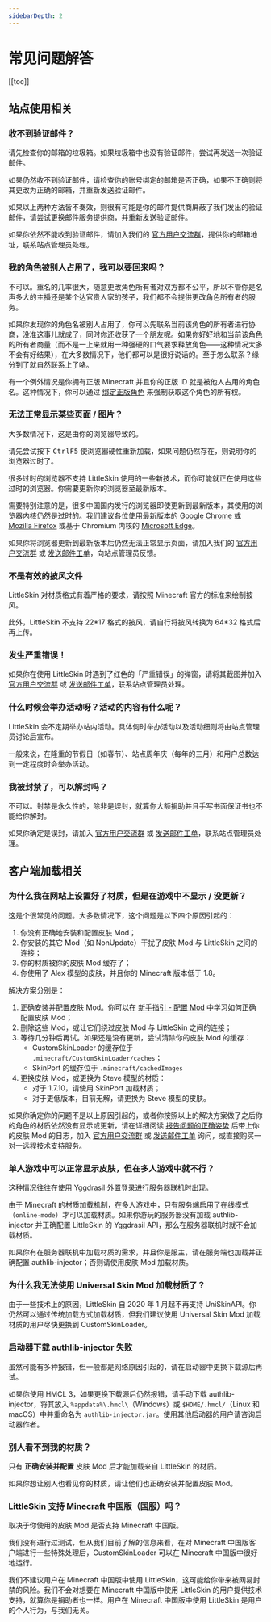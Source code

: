 ```yaml
---
sidebarDepth: 2
---
```


# 常见问题解答

[[toc]]

## 站点使用相关

### 收不到验证邮件？

请先检查你的邮箱的垃圾箱。如果垃圾箱中也没有验证邮件，尝试再发送一次验证邮件。

如果仍然收不到验证邮件，请检查你的账号绑定的邮箱是否正确，如果不正确则将其更改为正确的邮箱，并重新发送验证邮件。

如果以上两种方法皆不奏效，则很有可能是你的邮件提供商屏蔽了我们发出的验证邮件，请尝试更换邮件服务提供商，并重新发送验证邮件。

如果你依然不能收到验证邮件，请加入我们的 [官方用户交流群](/user-group.html)，提供你的邮箱地址，联系站点管理员处理。

### 我的角色被别人占用了，我可以要回来吗？

不可以。重名的几率很大，随意更改角色所有者对双方都不公平，所以不管你是名声多大的主播还是某个达官贵人家的孩子，我们都不会提供更改角色所有者的服务。

如果你发现你的角色名被别人占用了，你可以先联系当前该角色的所有者进行协商，没准这事儿就成了，同时你还收获了一个朋友呢。如果你好好地和当前该角色的所有者商量（而不是一上来就用一种强硬的口气要求释放角色——这种情况大多不会有好结果），在大多数情况下，他们都可以是很好说话的。至于怎么联系？缘分到了就自然联系上了咯。

有一个例外情况是你拥有正版 Minecraft 并且你的正版 ID 就是被他人占用的角色名。这种情况下，你可以通过 [绑定正版角色](/newbee/player.html#绑定正版角色) 来强制获取这个角色的所有权。

### 无法正常显示某些页面 / 图片？

大多数情况下，这是由你的浏览器导致的。

请先尝试按下 <kbd>Ctrl</kbd><kbd>F5</kbd> 使浏览器硬性重新加载，如果问题仍然存在，则说明你的浏览器过时了。

很多过时的浏览器不支持 LittleSkin 使用的一些新技术，而你可能就正在使用这些过时的浏览器。你需要更新你的浏览器至最新版本。

需要特别注意的是，很多中国国内发行的浏览器即使更新到最新版本，其使用的浏览器内核仍然是过时的。我们建议各位使用最新版本的 [Google Chrome](https://www.google.com/chrome) 或 [Mozilla Firefox](https://www.mozilla.org/firefox/new) 或基于 Chromium 内核的 [Microsoft Edge](https://aka.ms/msedge)。

如果你将浏览器更新到最新版本后仍然无法正常显示页面，请加入我们的 [官方用户交流群](/user-group.html) 或 [发送邮件工单](/email.html)，向站点管理员反馈。

### 不是有效的披风文件

LittleSkin 对材质格式有着严格的要求，请按照 Minecraft 官方的标准来绘制披风。

此外，LittleSkin 不支持 22\*17 格式的披风，请自行将披风转换为 64\*32 格式后再上传。 

### 发生严重错误！

如果你在使用 LittleSkin 时遇到了红色的「严重错误」的弹窗，请将其截图并加入 [官方用户交流群](/user-group.html) 或 [发送邮件工单](/email.html)，联系站点管理员处理。

### 什么时候会举办活动呀？活动的内容有什么呢？

LittleSkin 会不定期举办站内活动。具体何时举办活动以及活动细则将由站点管理员讨论后宣布。

一般来说，在隆重的节假日（如春节）、站点周年庆（每年的三月）和用户总数达到一定程度时会举办活动。

### 我被封禁了，可以解封吗？

不可以。封禁是永久性的，除非是误封，就算你大额捐助并且手写书面保证书也不能给你解封。

如果你确定是误封，请加入 [官方用户交流群](/user-group.html) 或 [发送邮件工单](/email.html)，联系站点管理员处理。

## 客户端加载相关

### 为什么我在网站上设置好了材质，但是在游戏中不显示 / 没更新？

这是个很常见的问题。大多数情况下，这个问题是以下四个原因引起的：

1. 你没有正确地安装和配置皮肤 Mod；
2. 你安装的其它 Mod（如 NonUpdate）干扰了皮肤 Mod 与 LittleSkin 之间的连接；
3. 你的材质被你的皮肤 Mod 缓存了；
4. 你使用了 Alex 模型的皮肤，并且你的 Minecraft 版本低于 1.8。

解决方案分别是：

1. 正确安装并配置皮肤 Mod。你可以在 [新手指引 - 配置 Mod](/newbee/mod.html) 中学习如何正确配置皮肤 Mod；
2. 删除这些 Mod，或让它们绕过皮肤 Mod 与 LittleSkin 之间的连接；
3. 等待几分钟后再试。如果还是没有更新，尝试清除你的皮肤 Mod 的缓存：
    - CustomSkinLoader 的缓存位于 `.minecraft/CustomSkinLoader/caches`；
    - SkinPort 的缓存位于 `.minecraft/cachedImages`
4. 更换皮肤 Mod，或更换为 Steve 模型的材质：
    - 对于 1.7.10，请使用 SkinPort 加载材质；
    - 对于更低版本，目前无解，请更换为 Steve 模型的皮肤。

如果你确定你的问题不是以上原因引起的，或者你按照以上的解决方案做了之后你的角色的材质依然没有显示或更新，请在详细阅读 [报告问题的正确姿势](/report.html) 后带上你的皮肤 Mod 的日志，加入 [官方用户交流群](/user-group.html) 或 [发送邮件工单](/email.html) 询问，或直接购买一对一远程技术支持服务。

### 单人游戏中可以正常显示皮肤，但在多人游戏中就不行？

这种情况往往在使用 Yggdrasil 外置登录进行服务器联机时出现。

由于 Minecraft 的材质加载机制，在多人游戏中，只有服务端启用了在线模式（`online-mode`）才可以加载材质。如果你游玩的服务器没有加载 authlib-injector 并正确配置 LittleSkin 的 Yggdrasil API，那么在服务器联机时就不会加载材质。

如果你有在服务器联机中加载材质的需求，并且你是服主，请在服务端也加载并正确配置 authlib-injector；否则请使用皮肤 Mod 加载材质。

### 为什么我无法使用 Universal Skin Mod 加载材质了？

由于一些技术上的原因，LittleSkin 自 2020 年 1 月起不再支持 UniSkinAPI。你仍然可以通过传统加载方式加载材质，但我们建议使用 Universal Skin Mod 加载材质的用户尽快更换到 CustomSkinLoader。

### 启动器下载 authlib-injector 失败

虽然可能有多种报错，但一般都是网络原因引起的，请在启动器中更换下载源后再试。

如果你使用 HMCL 3，如果更换下载源后仍然报错，请手动下载 authlib-injector，将其放入 `%appdata%\.hmcl\`（Windows）或 `$HOME/.hmcl/`（Linux 和 macOS）中并重命名为 `authlib-injector.jar`。使用其他启动器的用户请咨询启动器作者。

### 别人看不到我的材质？

只有 **正确安装并配置** 皮肤 Mod 后才能加载来自 LittleSkin 的材质。

如果你想让别人也看见你的材质，请让他们也正确安装并配置皮肤 Mod。

### LittleSkin 支持 Minecraft 中国版（国服）吗？

取决于你使用的皮肤 Mod 是否支持 Minecraft 中国版。

我们没有进行过测试，但从我们目前了解的信息来看，在对 Minecraft 中国版客户端进行一些特殊处理后，CustomSkinLoader 可以在 Minecraft 中国版中很好地运行。

我们不建议用户在 Minecraft 中国版中使用 LittleSkin，这可能给你带来被网易封禁的风险。我们不会对想要在 Minecraft 中国版中使用 LittleSkin 的用户提供技术支持，就算你是捐助者也一样。用户在 Minecraft 中国版中使用 LittleSkin 是用户的个人行为，与我们无关。
